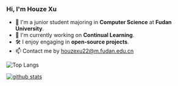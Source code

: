 <!--
**fduTristin/fduTristin** is a ✨ _special_ ✨ repository because its `README.md` (this file) appears on your GitHub profile.

Here are some ideas to get you started:

- 🔭 I’m currently working on ...
- 🌱 I’m currently learning ...
- 👯 I’m looking to collaborate on ...
- 🤔 I’m looking for help with ...
- 💬 Ask me about ...
- 📫 How to reach me: ...
- 😄 Pronouns: ...
- ⚡ Fun fact: ...
-->

### Hi, I'm Houze Xu

- 🏫 I'm a junior student majoring in **Computer Science** at **Fudan University**.
- 🔭 I'm currently working on **Continual Learning**.
- 🛠️ I enjoy engaging in **open-source projects**.
- 📫 Contact me by [houzexu22@m.fudan.edu.cn](houzexu22@m.fudan.edu.cn)

![Top Langs](https://github-readme-stats.vercel.app/api/top-langs/?username=fduTristin&layout=compact)

[![github stats](https://github-readme-stats.vercel.app/api?username=fduTristin&count_private=true)](https://github.com/anuraghazra/github-readme-stats)
